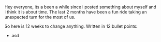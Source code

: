 Hey everyone, its a been a while since i posted something about myself and i think it is about time.
The last 2 months have been a fun ride taking an unexpected turn for the most of us. 

So here is 12 weeks to change anything. Written in 12 bullet points:
- asd
